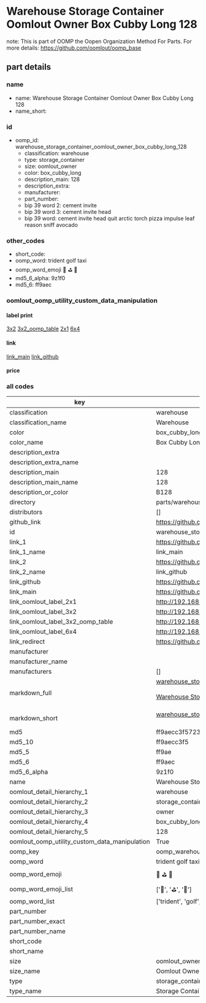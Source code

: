 # Warehouse Storage Container Oomlout Owner Box Cubby Long 128  

note: This is part of OOMP the Oopen Organization Method For Parts. For more details: https://github.com/oomlout/oomp_base

##  part details
  







### name
* name: Warehouse Storage Container Oomlout Owner Box Cubby Long 128
* name_short: 
### id
* oomp_id: warehouse_storage_container_oomlout_owner_box_cubby_long_128
  * classification: warehouse
  * type: storage_container
  * size: oomlout_owner
  * color: box_cubby_long
  * description_main: 128
  * description_extra: 
  * manufacturer: 
  * part_number: 
  * bip 39 word 2: cement invite
  * bip 39 word 3: cement invite head
  * bip 39 word: cement invite head quit arctic torch pizza impulse leaf reason sniff avocado

### other_codes
* short_code: 
* oomp_word: trident golf taxi
* oomp_word_emoji :trident: :golf: :taxi:
* md5_6_alpha: 9z1f0
* md5_6: ff9aec






### oomlout_oomp_utility_custom_data_manipulation
#### label print
[3x2](http://192.168.1.245:1112/?label=oomp%209z1f0)
[3x2_oomp_table](http://192.168.1.108:1112/?label=oomp%209z1f0)
[2x1](http://192.168.1.242:1112/?label=oomp%209z1f0)
[6x4](http://192.168.1.55:1112/?label=oomp%209z1f0)    

#### link

[link_main](https://github.com/oomlout/oomlout_oomp_version_1_messy/tree/main/parts/warehouse_storage_container_oomlout_owner_box_cubby_long_128) [link_github](https://github.com/oomlout/oomlout_oomp_version_1_messy/tree/main/parts/warehouse_storage_container_oomlout_owner_box_cubby_long_128)                             

#### price







### all codes 
| key | value |  
| --- | --- |  
| classification | warehouse |  
| classification_name | Warehouse |  
| color | box_cubby_long |  
| color_name | Box Cubby Long |  
| description_extra |  |  
| description_extra_name |  |  
| description_main | 128 |  
| description_main_name | 128 |  
| description_or_color | B128 |  
| directory | parts/warehouse_storage_container_oomlout_owner_box_cubby_long_128 |  
| distributors | [] |  
| github_link | https://github.com/oomlout/oomlout_oomp_part_src/tree/main/parts/warehouse_storage_container_oomlout_owner_box_cubby_long_128 |  
| id | warehouse_storage_container_oomlout_owner_box_cubby_long_128 |  
| link_1 | https://github.com/oomlout/oomlout_oomp_version_1_messy/tree/main/parts/warehouse_storage_container_oomlout_owner_box_cubby_long_128 |  
| link_1_name | link_main |  
| link_2 | https://github.com/oomlout/oomlout_oomp_version_1_messy/tree/main/parts/warehouse_storage_container_oomlout_owner_box_cubby_long_128 |  
| link_2_name | link_github |  
| link_github | https://github.com/oomlout/oomlout_oomp_version_1_messy/tree/main/parts/warehouse_storage_container_oomlout_owner_box_cubby_long_128 |  
| link_main | https://github.com/oomlout/oomlout_oomp_version_1_messy/tree/main/parts/warehouse_storage_container_oomlout_owner_box_cubby_long_128 |  
| link_oomlout_label_2x1 | http://192.168.1.242:1112/?label=oomp%209z1f0 |  
| link_oomlout_label_3x2 | http://192.168.1.245:1112/?label=oomp%209z1f0 |  
| link_oomlout_label_3x2_oomp_table | http://192.168.1.108:1112/?label=oomp%209z1f0 |  
| link_oomlout_label_6x4 | http://192.168.1.55:1112/?label=oomp%209z1f0 |  
| link_redirect | https://github.com/oomlout/oomlout_oomp_version_1_messy/tree/main/parts/warehouse_storage_container_oomlout_owner_box_cubby_long_128 |  
| manufacturer |  |  
| manufacturer_name |  |  
| manufacturers | [] |  
| markdown_full | [warehouse_storage_container_oomlout_owner_box_cubby_long_128](none)<br>[](none)<br>[Warehouse Storage Container Oomlout Owner Box Cubby Long 128](none)<br><br> |  
| markdown_short | [warehouse_storage_container_oomlout_owner_box_cubby_long_128](none)<br><br> |  
| md5 | ff9aecc3f57234b795059afcd41d8129 |  
| md5_10 | ff9aecc3f5 |  
| md5_5 | ff9ae |  
| md5_6 | ff9aec |  
| md5_6_alpha | 9z1f0 |  
| name | Warehouse Storage Container Oomlout Owner Box Cubby Long 128 |  
| oomlout_detail_hierarchy_1 | warehouse |  
| oomlout_detail_hierarchy_2 | storage_container |  
| oomlout_detail_hierarchy_3 | owner |  
| oomlout_detail_hierarchy_4 | box_cubby_long |  
| oomlout_detail_hierarchy_5 | 128 |  
| oomlout_oomp_utility_custom_data_manipulation | True |  
| oomp_key | oomp_warehouse_storage_container_oomlout_owner_box_cubby_long_128 |  
| oomp_word | trident golf taxi |  
| oomp_word_emoji | :trident: :golf: :taxi: |  
| oomp_word_emoji_list | [':trident:', ':golf:', ':taxi:'] |  
| oomp_word_list | ['trident', 'golf', 'taxi'] |  
| part_number |  |  
| part_number_exact |  |  
| part_number_name |  |  
| short_code |  |  
| short_name |  |  
| size | oomlout_owner |  
| size_name | Oomlout Owner |  
| type | storage_container |  
| type_name | Storage Container |  
